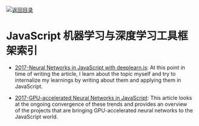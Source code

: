 [![返回目录](https://user-images.githubusercontent.com/5803001/38079637-ff0abcf0-3371-11e8-9b76-ad651620afc7.jpg)](https://github.com/wxyyxc1992/Awesome-Links)

# JavaScript 机器学习与深度学习工具框架索引

* [2017-Neural Networks in JavaScript with deeplearn.js](https://parg.co/Upo): At this point in time of writing the article, I learn about the topic myself and try to internalize my learnings by writing about them and applying them in JavaScript.

* [2017-GPU-accelerated Neural Networks in JavaScript](https://parg.co/UxZ): This article looks at the ongoing convergence of these trends and provides an overview of the projects that are bringing GPU-accelerated neural networks to the JavaScript world.
